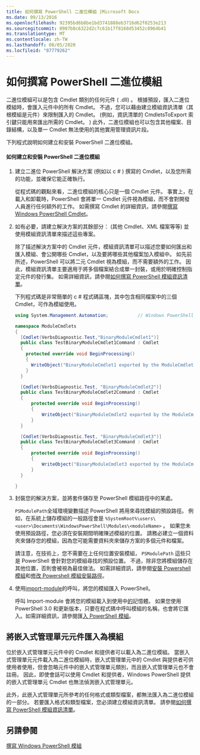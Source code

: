 ```yaml
---
title: 如何撰寫 PowerShell 二進位模組 |Microsoft Docs
ms.date: 09/13/2016
ms.openlocfilehash: 92395bd6b8be1bd3741888eb3716d62f0253e213
ms.sourcegitcommit: 0907b8c6322d2c7c61b17f8168d53452c8964b41
ms.translationtype: MT
ms.contentlocale: zh-TW
ms.lasthandoff: 08/05/2020
ms.locfileid: "87779262"
---
```

# <a name="how-to-write-a-powershell-binary-module"></a>如何撰寫 PowerShell 二進位模組

二進位模組可以是包含 Cmdlet 類別的任何元件 ( .dll) 。 根據預設，匯入二進位模組時，會匯入元件中的所有 Cmdlet。 不過，您可以藉由建立模組資訊清單（其根模組是元件）來限制匯入的 Cmdlet。  (例如，資訊清單的 CmdletsToExport 索引鍵只能用來匯出所需的 Cmdlet。 ) 此外，二進位模組也可以包含其他檔案、目錄結構，以及單一 Cmdlet 無法使用的其他實用管理資訊片段。

下列程式說明如何建立和安裝 PowerShell 二進位模組。

#### <a name="how-to-create-and-install-a-powershell-binary-module"></a>如何建立和安裝 PowerShell 二進位模組

1. 建立二進位 PowerShell 解決方案 (例如以 c # ) 撰寫的 Cmdlet，以及您所需的功能，並確保它能正確執行。

   從程式碼的觀點來看，二進位模組的核心只是一個 Cmdlet 元件。 事實上，在載入和卸載時，PowerShell 會將單一 Cmdlet 元件視為模組，而不會對開發人員進行任何額外的工作。 如需撰寫 Cmdlet 的詳細資訊，請參閱[撰寫 Windows PowerShell Cmdlet](../cmdlet/writing-a-windows-powershell-cmdlet.md)。

2. 如有必要，請建立解決方案的其餘部分： (其他 Cmdlet、XML 檔案等等) 並使用模組資訊清單來描述這些專案。

   除了描述解決方案中的 Cmdlet 元件，模組資訊清單可以描述您要如何匯出和匯入模組、會公開哪些 Cmdlet，以及要將哪些其他檔案加入模組中。
   如先前所述，PowerShell 可以將二元 Cmdlet 視為模組，而不需要額外的工作。
   因此，模組資訊清單主要適用于將多個檔案結合成單一封裝，或用於明確控制指定元件的發行集。
   如需詳細資訊，請參閱[如何撰寫 PowerShell 模組資訊清單](how-to-write-a-powershell-module-manifest.md)。

   下列程式碼是非常簡單的 c # 程式碼區塊，其中包含相同檔案中的三個 Cmdlet，可作為模組使用。

   ```csharp
   using System.Management.Automation;           // Windows PowerShell namespace.

   namespace ModuleCmdlets
   {
     [Cmdlet(VerbsDiagnostic.Test,"BinaryModuleCmdlet1")]
     public class TestBinaryModuleCmdlet1Command : Cmdlet
     {
       protected override void BeginProcessing()
       {
         WriteObject("BinaryModuleCmdlet1 exported by the ModuleCmdlets module.");
       }
     }

     [Cmdlet(VerbsDiagnostic.Test, "BinaryModuleCmdlet2")]
     public class TestBinaryModuleCmdlet2Command : Cmdlet
     {
         protected override void BeginProcessing()
         {
             WriteObject("BinaryModuleCmdlet2 exported by the ModuleCmdlets module.");
         }
     }

     [Cmdlet(VerbsDiagnostic.Test, "BinaryModuleCmdlet3")]
     public class TestBinaryModuleCmdlet3Command : Cmdlet
     {
         protected override void BeginProcessing()
         {
             WriteObject("BinaryModuleCmdlet3 exported by the ModuleCmdlets module.");
         }
     }

   }
   ```

3. 封裝您的解決方案，並將套件儲存至 PowerShell 模組路徑中的某處。

   `PSModulePath`全域環境變數描述 PowerShell 將用來尋找模組的預設路徑。 例如，在系統上儲存模組的一般路徑會是 `%SystemRoot%\users\<user>\Documents\WindowsPowerShell\Modules\<moduleName>` 。 如果您未使用預設路徑，您必須在安裝期間明確陳述模組的位置。 請務必建立一個資料夾來儲存您的模組，因為您可能需要資料夾來儲存方案的多個元件和檔案。

   請注意，在技術上，您不需要在上任何位置安裝模組， `PSModulePath` 這些只是 PowerShell 會針對您的模組尋找的預設位置。 不過，除非您將模組儲存在其他位置，否則會被視為最佳做法。 如需詳細資訊，請參閱[安裝 Powershell 模組](./installing-a-powershell-module.md)和[修改 Powershell 模組安裝路徑](./modifying-the-psmodulepath-installation-path.md)。

4. 使用[import-module](/powershell/module/Microsoft.PowerShell.Core/Import-Module)的呼叫，將您的模組匯入 PowerShell。

   呼叫 Import-module 會將您的模組載入到使用中[的](/powershell/module/Microsoft.PowerShell.Core/Import-Module)記憶體。 如果您使用 PowerShell 3.0 和更新版本，只要在程式碼中呼叫模組的名稱，也會將它匯入。如需詳細資訊，請參閱匯[入 PowerShell 模組](./importing-a-powershell-module.md)。

## <a name="importing-snap-in-assemblies-as-modules"></a>將嵌入式管理單元元件匯入為模組

位於嵌入式管理單元元件中的 Cmdlet 和提供者可以載入為二進位模組。 當嵌入式管理單元元件載入為二進位模組時，嵌入式管理單元中的 Cmdlet 與提供者可供使用者使用，但會忽略元件中的嵌入式管理單元類別，而且嵌入式管理單元也不會註冊。 因此，即使會話可以使用 Cmdlet 和提供者，Windows PowerShell 提供的嵌入式管理單元 Cmdlet 也無法偵測嵌入式管理單元。

此外，此嵌入式管理單元所參考的任何格式或類型檔案，都無法匯入為二進位模組的一部分。
若要匯入格式和類型檔案，您必須建立模組資訊清單。
請參閱[如何撰寫 PowerShell 模組資訊清單](how-to-write-a-powershell-module-manifest.md)。

## <a name="see-also"></a>另請參閱

[撰寫 Windows PowerShell 模組](./writing-a-windows-powershell-module.md)
